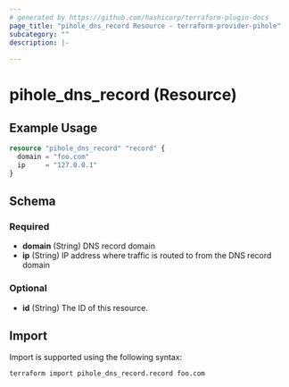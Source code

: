 ```yaml
---
# generated by https://github.com/hashicorp/terraform-plugin-docs
page_title: "pihole_dns_record Resource - terraform-provider-pihole"
subcategory: ""
description: |-
  
---
```


# pihole_dns_record (Resource)



## Example Usage

```terraform
resource "pihole_dns_record" "record" {
  domain = "foo.com"
  ip     = "127.0.0.1"
}
```

<!-- schema generated by tfplugindocs -->
## Schema

### Required

- **domain** (String) DNS record domain
- **ip** (String) IP address where traffic is routed to from the DNS record domain

### Optional

- **id** (String) The ID of this resource.

## Import

Import is supported using the following syntax:

```shell
terraform import pihole_dns_record.record foo.com
```
